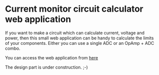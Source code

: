 # Current monitor circuit calculator web application

If you want to make a circuit which can calculate current, voltage and power, then this small web application can be handy to calculate the limits of your components. Either you can use a single ADC or an OpAmp + ADC combo.

You can access the web application from [here](https://wh1terabbithu.github.io/current-monitor-circuit-calculator/)

The design part is under construction. ;-)